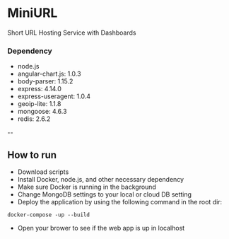 # MiniURL
Short URL Hosting Service with Dashboards

### Dependency
- node.js
- angular-chart.js: 1.0.3
- body-parser: 1.15.2
- express: 4.14.0
- express-useragent: 1.0.4
- geoip-lite: 1.1.8
- mongoose: 4.6.3
- redis: 2.6.2

--
## How to run
- Download scripts
- Install Docker, node.js, and other necessary dependency
- Make sure Docker is running in the background
- Change MongoDB settings to your local or cloud DB setting
- Deploy the application by using the following command in the root dir:

```Docker
docker-compose -up --build
```
- Open your brower to see if the web app is up in localhost
